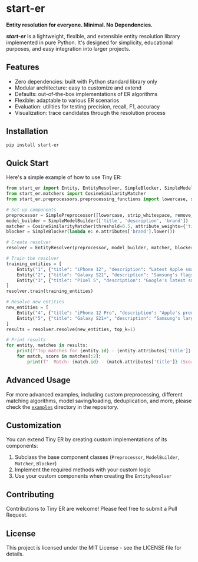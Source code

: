 # start-er

**Entity resolution for everyone. Minimal. No Dependencies.**

_**start-er**_ is a lightweight, flexible, and extensible entity resolution library implemented in pure Python. It's designed for simplicity, educational purposes, and easy integration into larger projects.

## Features

- Zero dependencies: built with Python standard library only
- Modular architecture: easy to customize and extend
- Defaults: out-of-the-box implementations of ER algorithms
- Flexible: adaptable to various ER scenarios
- Evaluation: utilities for testing precision, recall, F1, accuracy
- Visualization: trace candidates through the resolution process

## Installation

```bash
pip install start-er
```

## Quick Start

Here's a simple example of how to use Tiny ER:

```python
from start_er import Entity, EntityResolver, SimpleBlocker, SimpleModelBuilder, SimplePreprocessor
from start_er.matchers import CosineSimilarityMatcher
from start_er.preprocessors.preprocessing_functions import lowercase, strip_whitespace, remove_punctuation

# Set up components
preprocessor = SimplePreprocessor([lowercase, strip_whitespace, remove_punctuation])
model_builder = SimpleModelBuilder(['title', 'description', 'brand'])
matcher = CosineSimilarityMatcher(threshold=0.5, attribute_weights={'title': 2.0, 'description': 1.5, 'brand': 1.0})
blocker = SimpleBlocker(lambda e: e.attributes['brand'].lower())

# Create resolver
resolver = EntityResolver(preprocessor, model_builder, matcher, blocker)

# Train the resolver
training_entities = [
    Entity("1", {"title": "iPhone 12", "description": "Latest Apple smartphone", "brand": "Apple"}),
    Entity("2", {"title": "Galaxy S21", "description": "Samsung's flagship phone", "brand": "Samsung"}),
    Entity("3", {"title": "Pixel 5", "description": "Google's latest smartphone", "brand": "Google"}),
]
resolver.train(training_entities)

# Resolve new entities
new_entities = [
    Entity("4", {"title": "iPhone 12 Pro", "description": "Apple's premium smartphone", "brand": "Apple"}),
    Entity("5", {"title": "Galaxy S21+", "description": "Samsung's large screen flagship", "brand": "Samsung"}),
]
results = resolver.resolve(new_entities, top_k=1)

# Print results
for entity, matches in results:
    print(f"Top matches for {entity.id} - {entity.attributes['title']}:")
    for match, score in matches[:2]:
        print(f"  Match: {match.id} - {match.attributes['title']} (Score: {score:.2f})")
```

## Advanced Usage

For more advanced examples, including custom preprocessing, different matching algorithms, model saving/loading, deduplication, and more, please check the [`examples`](https://github.com/joshmeek/start-er/tree/main/examples) directory in the repository.

## Customization

You can extend Tiny ER by creating custom implementations of its components:

1. Subclass the base component classes (`Preprocessor`, `ModelBuilder`, `Matcher`, `Blocker`)
2. Implement the required methods with your custom logic
3. Use your custom components when creating the `EntityResolver`

## Contributing

Contributions to Tiny ER are welcome! Please feel free to submit a Pull Request.

## License

This project is licensed under the MIT License - see the LICENSE file for details.
